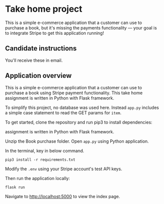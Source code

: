 # Take home project
This is a simple e-commerce application that a customer can use to purchase a book, but it's missing the payments functionality — your goal is to integrate Stripe to get this application running!

## Candidate instructions
You'll receive these in email.

## Application overview
This is a simple e-commerce application that a customer can use to purchase a book using Stripe payment functionality. This take home assignment is written in Python with Flask framework.

To simplify this project, no database was used here. Instead `app.py` includes a simple case statement to read the GET params for `item`. 

To get started, clone the repository and run pip3 to install dependencies:

assignment is written in Python with Flask framework.

Unzip the Book purchase folder. Open `app.py` using Python application.

In the terminal, key in below command.

```
pip3 install -r requirements.txt
```

Modify the `.env` using your Stripe account's test API keys.

Then run the application locally:

```
flask run
```

Navigate to [http://localhost:5000](http://localhost:5000) to view the index page.
